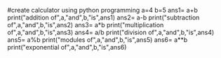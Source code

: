 #create calculator using python programming
a=4
b=5
ans1= a+b
print("addition of",a,"and",b,"is",ans1)
ans2= a-b
print("subtraction of",a,"and",b,"is",ans2)
ans3= a*b
print("multiplication of",a,"and",b,"is",ans3)
ans4= a/b
print("division of",a,"and",b,"is",ans4)
ans5= a%b
print("modules of",a,"and",b,"is",ans5)
ans6= a**b
print("exponential of",a,"and",b,"is",ans6)


